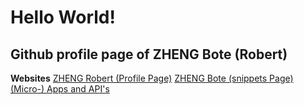 # Hello World!

## Github profile page of ZHENG Bote (Robert)

**Websites**
[ZHENG Robert (Profile Page)](https://www.robert.hase-zheng.net/)
[ZHENG Bote (snippets Page)](https://www.bote.hase-zheng.net/)
[(Micro-) Apps and API's](https://www.hase-zheng.net/)
